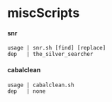 # miscScripts

#### snr
```
usage | snr.sh [find] [replace]
dep   | the_silver_searcher
```

#### cabalclean
```
usage | cabalclean.sh
dep   | none
```
